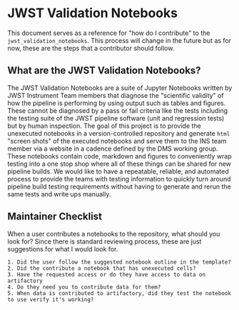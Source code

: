 # JWST Validation Notebooks

This document serves as a reference for "how do I contribute" to the `jwst_validation_notebooks`. This process will change in the future but as for now, these are the steps that a contributor should follow.

## What are the JWST Validation Notebooks?

The JWST Validation Notebooks are a suite of Jupyter Notebooks written by JWST Instrument Team members that diagnose the "scientific validity" of how the pipeline is performing by using output such as tables and figures. These cannot be diagnosed by a pass or fail criteria like the tests including the testing suite of the JWST pipeline software (unit and regression tests) but by human inspection. The goal of this project is to provide the unexecuted notebooks in a version-controlled repository and generate `html` "screen shots" of the executed notebooks and serve them to the INS team member via a website in a cadence defined by the DMS working group. These notebooks contain code, markdown and figures to conveniently wrap testing into a one stop shop where all of these things can be shared for new pipeline builds. We would like to have a repeatable, reliable, and automated process to provide the teams with testing information to quickly turn around pipeline build testing requirements without having to generate and rerun the same tests and write ups manually.

## Maintainer Checklist

When a user contributes a notebooks to the repository, what should you look for? Since there is standard reviewing process, these are just suggestions for what I would look for.

    1. Did the user follow the suggested notebook outline in the template?
    2. Did the contribute a notebook that has unexecuted cells?
    3. Have the requested access or do they have access to data on artifactory
    4. Do they need you to contribute data for them?
    5. When data is contributed to artifactory, did they test the notebook to use verify it's working?


